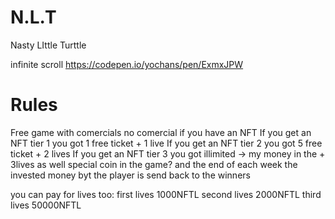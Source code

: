 # N.L.T
Nasty LIttle Turttle

infinite scroll
https://codepen.io/yochans/pen/ExmxJPW

# Rules

Free game with comercials
no comercial if you have an NFT
If you get an NFT tier 1 you got 1 free ticket + 1 live
If you get an NFT tier 2 you got 5 free ticket + 2 lives
If you get an NFT tier 3 you got illimited -> my money in the + 3lives
as well special coin in the game?
and the end of each week the invested money byt the player is send back to the winners

you can pay for lives too:  first lives 1000NFTL
                            second lives 2000NFTL
                            third lives 50000NFTL